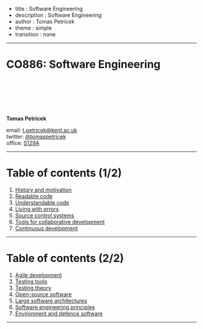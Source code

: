 - title : Software Engineering
- description : Software Engineering
- author : Tomas Petricek
- theme : simple
- transition : none

****************************************************************************************************

# **CO886: Software Engineering**

<br /><br />
<br /><br /><br />

**Tomas Petricek**

email: [t.petricek@kent.ac.uk](mailto:t.petricek@kent.ac.uk)<br />
twitter: [@tomaspetricek](http://twitter.com/tomaspetricek)<br />
office: [S129A](https://www.cs.kent.ac.uk/rooms/S129A.gif)<br />

----------------------------------------------------------------------------------------------------

# **Table of contents (1/2)**

 1. [History and motivation](history.html)
 1. [Readable code](quality.html)
 1. [Understandable code](structure.html)
 1. [Living with errors](errors.html)
 1. [Source control systems](versioning.html)
 1. [Tools for collaborative development](collaborative.html)
 1. [Continuous development](continuous.html)

----------------------------------------------------------------------------------------------------

# **Table of contents (2/2)**

 1. [Agile development](agile.html)
 1. [Testing tools](testing.html)
 1. [Testing theory](theory.html)
 1. [Open-source software](oss.html)
 1. [Large software architectures](architecture.html)
 1. [Software engineering principles](principles.html)
 1. [Environment and defence software](sdi.html)

----------------------------------------------------------------------------------------------------

